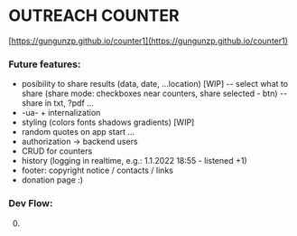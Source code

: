 # OUTREACH COUNTER
[https://gungunzp.github.io/counter1](https://gungunzp.github.io/counter1)

### Future features:
- posibility to share results (data, date, ...location) [WIP]
-- select what to share (share mode: checkboxes near counters, share selected - btn)
-- share in txt, ?pdf ...
- -ua- + internalization
- styling (colors fonts shadows gradients) [WIP]
- random quotes on app start ...
- authorization -> backend users
- CRUD for counters
- history (logging in realtime, e.g.: 1.1.2022 18:55 - listened +1)
- footer: copyright notice / contacts / links
- donation page :)

### Dev Flow:
0. <template> ... ////////
1. add gulp -> scss
2. move to react...
3. mobile app (React Native)
4. -font awesome- +icomoon
5. unique id-s for counters instead of names

#### Ideas:
- on increase btn long tap
- possibility to add comment about the person (name and so on...)
- quotes functionality:
-- save quotes (bookmark icon at the top right corner)
-- quotes history w/ dates (if the user didn't have time to save it)
-- custom quotes (quotes 'playlist' CRUD) [particular one every time, my all randomly, my & random, random, ...]

#### DONE:
- -store results in localStorage (reset btn + confirm window)-